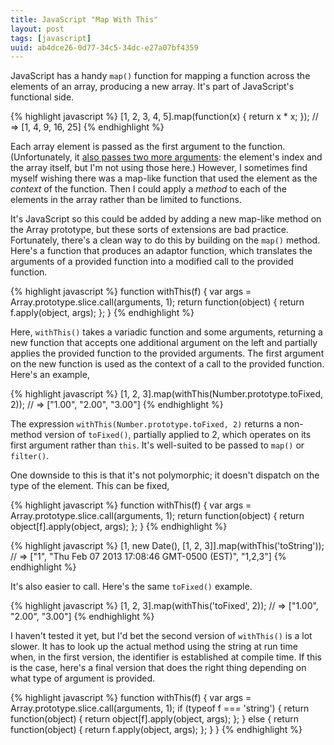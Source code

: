 ```yaml
---
title: JavaScript "Map With This"
layout: post
tags: [javascript]
uuid: ab4dce26-0d77-34c5-34dc-e27a07bf4359
---
```


JavaScript has a handy `map()` function for mapping a function across
the elements of an array, producing a new array. It's part of
JavaScript's functional side.

{% highlight javascript %}
[1, 2, 3, 4, 5].map(function(x) { return x * x; });
// => [1, 4, 9, 16, 25]
{% endhighlight %}

Each array element is passed as the first argument to the
function. (Unfortunately, it [also passes two more arguments][map]:
the element's index and the array itself, but I'm not using those
here.) However, I sometimes find myself wishing there was a map-like
function that used the element as the *context* of the function. Then
I could apply a *method* to each of the elements in the array rather
than be limited to functions.

It's JavaScript so this could be added by adding a new map-like method
on the Array prototype, but these sorts of extensions are bad
practice.  Fortunately, there's a clean way to do this by building on
the `map()` method. Here's a function that produces an adaptor
function, which translates the arguments of a provided function into a
modified call to the provided function.

{% highlight javascript %}
function withThis(f) {
    var args = Array.prototype.slice.call(arguments, 1);
    return function(object) {
        return f.apply(object, args);
    };
}
{% endhighlight %}

Here, `withThis()` takes a variadic function and some arguments,
returning a new function that accepts one additional argument on the
left and partially applies the provided function to the provided
arguments. The first argument on the new function is used as the
context of a call to the provided function. Here's an example,

{% highlight javascript %}
[1, 2, 3].map(withThis(Number.prototype.toFixed, 2));
// => ["1.00", "2.00", "3.00"]
{% endhighlight %}

The expression `withThis(Number.prototype.toFixed, 2)` returns a
non-method version of `toFixed()`, partially applied to 2, which
operates on its first argument rather than `this`. It's well-suited to
be passed to `map()` or `filter()`.

One downside to this is that it's not polymorphic; it doesn't dispatch
on the type of the element. This can be fixed,

{% highlight javascript %}
function withThis(f) {
    var args = Array.prototype.slice.call(arguments, 1);
    return function(object) {
        return object[f].apply(object, args);
    };
}
{% endhighlight %}

{% highlight javascript %}
[1, new Date(), [1, 2, 3]].map(withThis('toString'));
// => ["1", "Thu Feb 07 2013 17:08:46 GMT-0500 (EST)", "1,2,3"]
{% endhighlight %}

It's also easier to call. Here's the same `toFixed()` example.

{% highlight javascript %}
[1, 2, 3].map(withThis('toFixed', 2));
// => ["1.00", "2.00", "3.00"]
{% endhighlight %}

I haven't tested it yet, but I'd bet the second version of
`withThis()` is a lot slower. It has to look up the actual method
using the string at run time when, in the first version, the
identifier is established at compile time. If this is the case, here's
a final version that does the right thing depending on what type of
argument is provided.

{% highlight javascript %}
function withThis(f) {
    var args = Array.prototype.slice.call(arguments, 1);
    if (typeof f === 'string') {
        return function(object) {
            return object[f].apply(object, args);
        };
    } else {
        return function(object) {
            return f.apply(object, args);
        };
    }
}
{% endhighlight %}


[map]: https://developer.mozilla.org/en-US/docs/JavaScript/Reference/Global_Objects/Array/map
